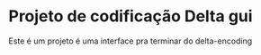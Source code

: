 # Projeto de codificação Delta gui

Este é um projeto é uma interface pra terminar do delta-encoding
